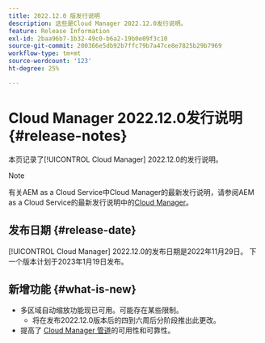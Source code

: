 ```yaml
---
title: 2022.12.0 版发行说明
description: 这些是Cloud Manager 2022.12.0发行说明。
feature: Release Information
exl-id: 2baa96b7-1b32-49c0-b6a2-19b0e09f3c10
source-git-commit: 200366e5db92b7ffc79b7a47ce8e7825b29b7969
workflow-type: tm+mt
source-wordcount: '123'
ht-degree: 25%

---
```


# Cloud Manager 2022.12.0发行说明 {#release-notes}

本页记录了[!UICONTROL Cloud Manager] 2022.12.0的发行说明。

>[!NOTE]
>
>有关AEM as a Cloud Service中Cloud Manager的最新发行说明，请参阅AEM as a Cloud Service的最新发行说明中的[Cloud Manager](https://experienceleague.adobe.com/docs/experience-manager-cloud-service/content/implementing/using-cloud-manager/release-notes-cloud-manager/release-notes-cm-current.html)。

## 发布日期 {#release-date}

[!UICONTROL Cloud Manager] 2022.12.0的发布日期是2022年11月29日。 下一个版本计划于2023年1月19日发布。

## 新增功能 {#what-is-new}

* 多区域自动缩放功能现已可用。可能存在某些限制。
   * 将在发布2022.12.0版本后的四到六周后分阶段推出此更改。
* 提高了 [Cloud Manager 管道](/help/overview/ci-cd-pipelines.md)的可用性和可靠性。
